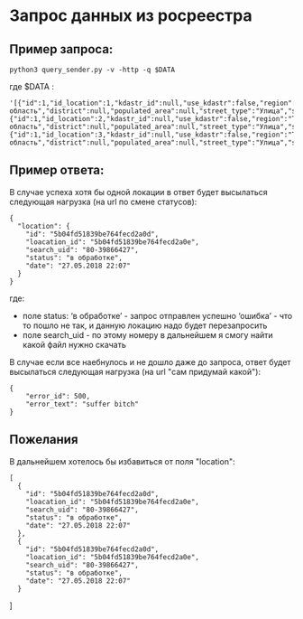 # Запрос данных из росреестра
## Пример запроса:
```
python3 query_sender.py -v -http -q $DATA
```
где $DATA : 
```
'[{"id":1,"id_location":1,"kdastr_id":null,"use_kdastr":false,"region":"Томская область","district":null,"populated_area":null,"street_type":"Улица","street_name":"Красноармейская","house_number":"148","apartment":"26"},{"id":1,"id_location":2,"kdastr_id":null,"use_kdastr":false,"region":"Томская область","district":null,"populated_area":null,"street_type":"Улица","street_name":"Красноармейская","house_number":"148","apartment":"29"},{"id":1,"id_location":3,"kdastr_id":null,"use_kdastr":false,"region":"Томская область","district":null,"populated_area":null,"street_type":"Улица","street_name":"Красноармейская","house_number":"148","apartment":"27"}]'
```

## Пример ответа:
В случае успеха хотя бы одной локации в ответ будет высылаться следующая нагрузка (на url по смене статусов):
```
{
  "location": {
    "id": "5b04fd51839be764fecd2a0d",
    "loacation_id": "5b04fd51839be764fecd2a0e",
    "search_uid": "80-39866427",
    "status": "в обработке",
    "date": "27.05.2018 22:07"
  }
}

```
где:
* поле status:
‘в обработке’ - запрос отправлен успешно
‘ошибка’ - что то пошло не так, и данную локацию надо будет перезапросить
* поле  search_uid - по этому номеру в дальнейшем я смогу найти какой файл нужно скачать

В случае если все наебнулось и не дошло даже до запроса, ответ будет высылаться следующая нагрузка (на url "сам придумай какой"):
```
{
    "error_id": 500,
    "error_text": "suffer bitch" 
}
```

## Пожелания
В дальнейшем хотелось бы избавиться от поля "location":
```
[ 
  {
    "id": "5b04fd51839be764fecd2a0d",
    "loacation_id": "5b04fd51839be764fecd2a0e",
    "search_uid": "80-39866427",
    "status": "в обработке",
    "date": "27.05.2018 22:07"
  },
  {
    "id": "5b04fd51839be764fecd2a0d",
    "loacation_id": "5b04fd51839be764fecd2a0e",
    "search_uid": "80-39866427",
    "status": "в обработке",
    "date": "27.05.2018 22:07"
  }
  ```
]
